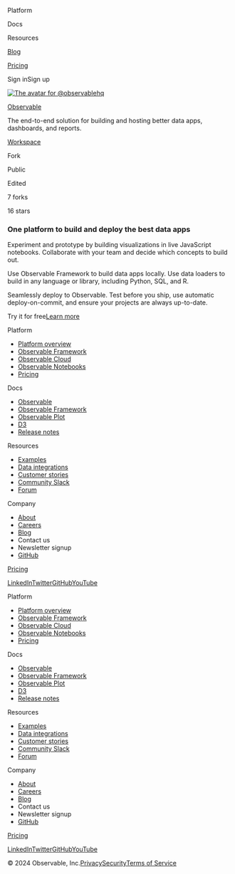 [](https://observablehq.com/)

Platform

Docs

Resources

[Blog](https://observablehq.com/blog)

[Pricing](https://observablehq.com/pricing)

Sign inSign up

[![The avatar for @observablehq](/_next/image?url=https%3A%2F%2Favatars-next.observableusercontent.com%2F5a51c3b908225a581d20577e488e2aba8cbc9541c52982c638638c370c3e5e8e&w=64&q=85 "@observablehq")](https://observablehq.com/@observablehq)

[Observable](https://observablehq.com/@observablehq)

The end-to-end solution for building and hosting better data apps, dashboards, and reports.

[Workspace](https://observablehq.com/)

Fork

Public

Edited

7 forks

16 stars

### One platform to build and deploy the best data apps

Experiment and prototype by building visualizations in live JavaScript notebooks. Collaborate with your team and decide which concepts to build out.

Use Observable Framework to build data apps locally. Use data loaders to build in any language or library, including Python, SQL, and R.

Seamlessly deploy to Observable. Test before you ship, use automatic deploy-on-commit, and ensure your projects are always up-to-date.

Try it for free[Learn more](https://observablehq.com/platform)

[](https://observablehq.com/ "Home")

Platform

* [Platform overview](https://observablehq.com/platform)
* [Observable Framework](https://observablehq.com/platform/framework)
* [Observable Cloud](https://observablehq.com/platform/cloud)
* [Observable Notebooks](https://observablehq.com/platform/notebooks)
* [Pricing](https://observablehq.com/pricing)

Docs

* [Observable](https://observablehq.com/documentation/)
* [Observable Framework](https://observablehq.com/framework/)
* [Observable Plot](https://observablehq.com/plot/)
* [D3](https://d3js.org/)
* [Release notes](https://observablehq.com/release-notes)

Resources

* [Examples](https://observablehq.com/explore)
* [Data integrations](https://observablehq.com/data-integrations)
* [Customer stories](https://observablehq.com/customer-stories)
* [Community Slack](https://observablehq.com/slack/join)
* [Forum](https://talk.observablehq.com/)

Company

* [About](https://observablehq.com/about)
* [Careers](https://observablehq.com/about#jobs)
* [Blog](https://observablehq.com/blog)
* Contact us
* Newsletter signup
* [GitHub](https://github.com/observablehq)

[Pricing](https://observablehq.com/pricing)

[LinkedIn](https://www.linkedin.com/company/observable)[Twitter](https://twitter.com/observablehq)[GitHub](https://github.com/observablehq/)[YouTube](https://www.youtube.com/c/Observablehq)

Platform

* [Platform overview](https://observablehq.com/platform)
* [Observable Framework](https://observablehq.com/platform/framework)
* [Observable Cloud](https://observablehq.com/platform/cloud)
* [Observable Notebooks](https://observablehq.com/platform/notebooks)
* [Pricing](https://observablehq.com/pricing)

Docs

* [Observable](https://observablehq.com/documentation/)
* [Observable Framework](https://observablehq.com/framework/)
* [Observable Plot](https://observablehq.com/plot/)
* [D3](https://d3js.org/)
* [Release notes](https://observablehq.com/release-notes)

Resources

* [Examples](https://observablehq.com/explore)
* [Data integrations](https://observablehq.com/data-integrations)
* [Customer stories](https://observablehq.com/customer-stories)
* [Community Slack](https://observablehq.com/slack/join)
* [Forum](https://talk.observablehq.com/)

Company

* [About](https://observablehq.com/about)
* [Careers](https://observablehq.com/about#jobs)
* [Blog](https://observablehq.com/blog)
* Contact us
* Newsletter signup
* [GitHub](https://github.com/observablehq)

[Pricing](https://observablehq.com/pricing)

[LinkedIn](https://www.linkedin.com/company/observable)[Twitter](https://twitter.com/observablehq)[GitHub](https://github.com/observablehq/)[YouTube](https://www.youtube.com/c/Observablehq)

© 2024 Observable, Inc.[Privacy](https://observablehq.com/privacy-policy)[Security](https://observablehq.com/security)[Terms of Service](https://observablehq.com/terms-of-service)